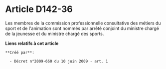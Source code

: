 # Article D142-36

Les membres de la commission professionnelle consultative des métiers du sport et de l'animation sont nommés par arrêté
conjoint du ministre chargé de la jeunesse et du ministre chargé des sports.

**Liens relatifs à cet article**

	**Créé par**:

	  - Décret n°2009-660 du 10 juin 2009 - art. 1
